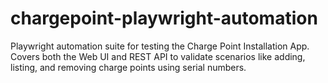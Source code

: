 # chargepoint-playwright-automation
Playwright automation suite for testing the Charge Point Installation App. Covers both the Web UI and REST API to validate scenarios like adding, listing, and removing charge points using serial numbers.

